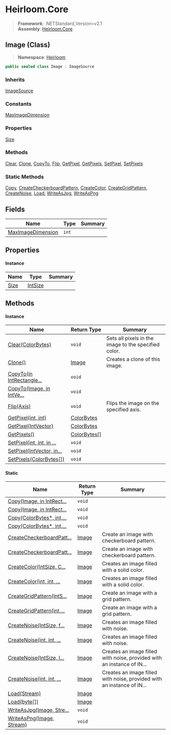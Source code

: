 # Heirloom.Core

> **Framework**: .NETStandard,Version=v2.1  
> **Assembly**: [Heirloom.Core][0]

## Image (Class)

> **Namespace**: [Heirloom][0]

```cs
public sealed class Image : ImageSource
```

### Inherits

[ImageSource][1]

### Constants

[MaxImageDimension][2]

### Properties

[Size][3]

### Methods

[Clear][4], [Clone][5], [CopyTo][6], [Flip][7], [GetPixel][8], [GetPixels][9], [SetPixel][10], [SetPixels][11]

### Static Methods

[Copy][12], [CreateCheckerboardPattern][13], [CreateColor][14], [CreateGridPattern][15], [CreateNoise][16], [Load][17], [WriteAsJpg][18], [WriteAsPng][19]

## Fields

| Name                   | Type  | Summary |
|------------------------|-------|---------|
| [MaxImageDimension][2] | `int` |         |

## Properties

#### Instance

| Name      | Type          | Summary |
|-----------|---------------|---------|
| [Size][3] | [IntSize][20] |         |

## Methods

#### Instance

| Name                            | Return Type        | Summary                                              |
|---------------------------------|--------------------|------------------------------------------------------|
| [Clear(ColorBytes)][4]          | `void`             | Sets all pixels in the image to the specified color. |
| [Clone()][5]                    | [Image][21]        | Creates a clone of this image.                       |
| [CopyTo(in IntRectangle...][6]  | `void`             |                                                      |
| [CopyTo(Image, in IntVe...][6]  | `void`             |                                                      |
| [Flip(Axis)][7]                 | `void`             | Flips the image on the specified axis.               |
| [GetPixel(int, int)][8]         | [ColorBytes][22]   |                                                      |
| [GetPixel(IntVector)][8]        | [ColorBytes][22]   |                                                      |
| [GetPixels()][9]                | [ColorBytes[]][22] |                                                      |
| [SetPixel(int, int, in ...][10] | `void`             |                                                      |
| [SetPixel(IntVector, in...][10] | `void`             |                                                      |
| [SetPixels(ColorBytes[])][11]   | `void`             |                                                      |

#### Static

| Name                            | Return Type | Summary                                                                |
|---------------------------------|-------------|------------------------------------------------------------------------|
| [Copy(Image, in IntRect...][12] | `void`      |                                                                        |
| [Copy(Image, in IntRect...][12] | `void`      |                                                                        |
| [Copy(ColorBytes*, int,...][12] | `void`      |                                                                        |
| [Copy(ColorBytes*, int,...][12] | `void`      |                                                                        |
| [CreateCheckerboardPatt...][13] | [Image][21] | Create an image with checkerboard pattern.                             |
| [CreateCheckerboardPatt...][13] | [Image][21] | Create an image with checkerboard pattern.                             |
| [CreateColor(IntSize, C...][14] | [Image][21] | Creates an image filled with a solid color.                            |
| [CreateColor(int, int, ...][14] | [Image][21] | Creates an image filled with a solid color.                            |
| [CreateGridPattern(IntS...][15] | [Image][21] | Create an image with a grid pattern.                                   |
| [CreateGridPattern(int,...][15] | [Image][21] | Create an image with a grid pattern.                                   |
| [CreateNoise(IntSize, f...][16] | [Image][21] | Creates an image filled with noise.                                    |
| [CreateNoise(int, int, ...][16] | [Image][21] | Creates an image filled with noise.                                    |
| [CreateNoise(IntSize, I...][16] | [Image][21] | Creates an image filled with noise, provided with an instance of IN... |
| [CreateNoise(int, int, ...][16] | [Image][21] | Creates an image filled with noise, provided with an instance of IN... |
| [Load(Stream)][17]              | [Image][21] |                                                                        |
| [Load(byte[])][17]              | [Image][21] |                                                                        |
| [WriteAsJpg(Image, Stre...][18] | `void`      |                                                                        |
| [WriteAsPng(Image, Stream)][19] | `void`      |                                                                        |

[0]: ../../Heirloom.Core.md
[1]: ImageSource.md
[2]: Image/MaxImageDimension.md
[3]: Image/Size.md
[4]: Image/Clear.md
[5]: Image/Clone.md
[6]: Image/CopyTo.md
[7]: Image/Flip.md
[8]: Image/GetPixel.md
[9]: Image/GetPixels.md
[10]: Image/SetPixel.md
[11]: Image/SetPixels.md
[12]: Image/Copy.md
[13]: Image/CreateCheckerboardPattern.md
[14]: Image/CreateColor.md
[15]: Image/CreateGridPattern.md
[16]: Image/CreateNoise.md
[17]: Image/Load.md
[18]: Image/WriteAsJpg.md
[19]: Image/WriteAsPng.md
[20]: IntSize.md
[21]: Image.md
[22]: ColorBytes.md

